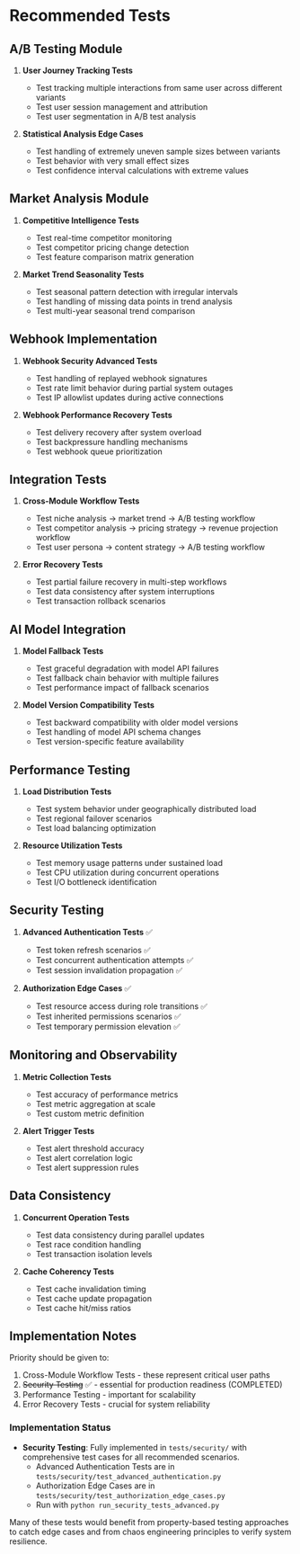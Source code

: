 # Recommended Tests

## A/B Testing Module
1. **User Journey Tracking Tests**
   - Test tracking multiple interactions from same user across different variants
   - Test user session management and attribution
   - Test user segmentation in A/B test analysis

2. **Statistical Analysis Edge Cases**
   - Test handling of extremely uneven sample sizes between variants
   - Test behavior with very small effect sizes
   - Test confidence interval calculations with extreme values

## Market Analysis Module
1. **Competitive Intelligence Tests**
   - Test real-time competitor monitoring
   - Test competitor pricing change detection
   - Test feature comparison matrix generation

2. **Market Trend Seasonality Tests**
   - Test seasonal pattern detection with irregular intervals
   - Test handling of missing data points in trend analysis
   - Test multi-year seasonal trend comparison

## Webhook Implementation
1. **Webhook Security Advanced Tests**
   - Test handling of replayed webhook signatures
   - Test rate limit behavior during partial system outages
   - Test IP allowlist updates during active connections

2. **Webhook Performance Recovery Tests**
   - Test delivery recovery after system overload
   - Test backpressure handling mechanisms
   - Test webhook queue prioritization

## Integration Tests
1. **Cross-Module Workflow Tests**
   - Test niche analysis → market trend → A/B testing workflow
   - Test competitor analysis → pricing strategy → revenue projection workflow
   - Test user persona → content strategy → A/B testing workflow

2. **Error Recovery Tests**
   - Test partial failure recovery in multi-step workflows
   - Test data consistency after system interruptions
   - Test transaction rollback scenarios

## AI Model Integration
1. **Model Fallback Tests**
   - Test graceful degradation with model API failures
   - Test fallback chain behavior with multiple failures
   - Test performance impact of fallback scenarios

2. **Model Version Compatibility Tests**
   - Test backward compatibility with older model versions
   - Test handling of model API schema changes
   - Test version-specific feature availability

## Performance Testing
1. **Load Distribution Tests**
   - Test system behavior under geographically distributed load
   - Test regional failover scenarios
   - Test load balancing optimization

2. **Resource Utilization Tests**
   - Test memory usage patterns under sustained load
   - Test CPU utilization during concurrent operations
   - Test I/O bottleneck identification

## Security Testing
1. **Advanced Authentication Tests** ✅
   - Test token refresh scenarios ✅
   - Test concurrent authentication attempts ✅
   - Test session invalidation propagation ✅

2. **Authorization Edge Cases** ✅
   - Test resource access during role transitions ✅
   - Test inherited permissions scenarios ✅
   - Test temporary permission elevation ✅

## Monitoring and Observability
1. **Metric Collection Tests**
   - Test accuracy of performance metrics
   - Test metric aggregation at scale
   - Test custom metric definition

2. **Alert Trigger Tests**
   - Test alert threshold accuracy
   - Test alert correlation logic
   - Test alert suppression rules

## Data Consistency
1. **Concurrent Operation Tests**
   - Test data consistency during parallel updates
   - Test race condition handling
   - Test transaction isolation levels

2. **Cache Coherency Tests**
   - Test cache invalidation timing
   - Test cache update propagation
   - Test cache hit/miss ratios

## Implementation Notes

Priority should be given to:
1. Cross-Module Workflow Tests - these represent critical user paths
2. ~~Security Testing~~ ✅ - essential for production readiness (COMPLETED)
3. Performance Testing - important for scalability
4. Error Recovery Tests - crucial for system reliability

### Implementation Status

- **Security Testing**: Fully implemented in `tests/security/` with comprehensive test cases for all recommended scenarios.
  - Advanced Authentication Tests are in `tests/security/test_advanced_authentication.py`
  - Authorization Edge Cases are in `tests/security/test_authorization_edge_cases.py`
  - Run with `python run_security_tests_advanced.py`

Many of these tests would benefit from property-based testing approaches to catch edge cases and from chaos engineering principles to verify system resilience.